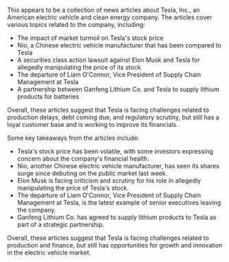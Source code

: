 This appears to be a collection of news articles about Tesla, Inc., an American electric vehicle and clean energy company. The articles cover various topics related to the company, including:

* The impact of market turmoil on Tesla's stock price
* Nio, a Chinese electric vehicle manufacturer that has been compared to Tesla
* A securities class action lawsuit against Elon Musk and Tesla for allegedly manipulating the price of its stock
* The departure of Liam O'Connor, Vice President of Supply Chain Management at Tesla
* A partnership between Ganfeng Lithium Co. and Tesla to supply lithium products for batteries

Overall, these articles suggest that Tesla is facing challenges related to production delays, debt coming due, and regulatory scrutiny, but still has a loyal customer base and is working to improve its financials.

Some key takeaways from the articles include:

* Tesla's stock price has been volatile, with some investors expressing concern about the company's financial health.
* Nio, another Chinese electric vehicle manufacturer, has seen its shares surge since debuting on the public market last week.
* Elon Musk is facing criticism and scrutiny for his role in allegedly manipulating the price of Tesla's stock.
* The departure of Liam O'Connor, Vice President of Supply Chain Management at Tesla, is the latest example of senior executives leaving the company.
* Ganfeng Lithium Co. has agreed to supply lithium products to Tesla as part of a strategic partnership.

Overall, these articles suggest that Tesla is facing challenges related to production and finance, but still has opportunities for growth and innovation in the electric vehicle market.